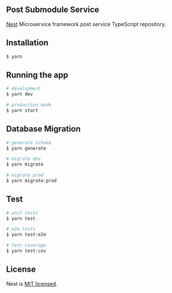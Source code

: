 ## Post Submodule Service

[Nest](https://github.com/nestjs/nest) Microservice framework post service TypeScript repository.

## Installation

```bash
$ yarn
```

## Running the app

```bash
# development
$ yarn dev

# production mode
$ yarn start
```

## Database Migration

```bash
# generate schema
$ yarn generate

# migrate dev
$ yarn migrate

# migrate prod
$ yarn migrate:prod
```

## Test

```bash
# unit tests
$ yarn test

# e2e tests
$ yarn test:e2e

# test coverage
$ yarn test:cov
```

## License

Nest is [MIT licensed](LICENSE).
